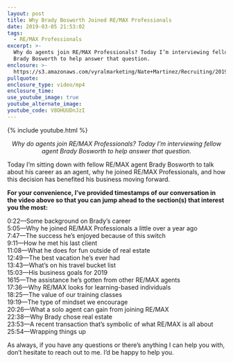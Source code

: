 ```yaml
---
layout: post
title: Why Brady Bosworth Joined RE/MAX Professionals
date: 2019-03-05 21:53:02
tags:
  - RE/MAX Professionals
excerpt: >-
  Why do agents join RE/MAX Professionals? Today I’m interviewing fellow agent
  Brady Bosworth to help answer that question.
enclosure: >-
  https://s3.amazonaws.com/vyralmarketing/Nate+Martinez/Recruiting/2019/Interview+With+Brady+Bosworth.mp4
pullquote:
enclosure_type: video/mp4
enclosure_time:
use_youtube_image: true
youtube_alternate_image:
youtube_code: V8OHUUDnJzI
---
```


{% include youtube.html %}

<p style="text-align: center;"><em>Why do agents join RE/MAX Professionals? Today I’m interviewing fellow agent Brady Bosworth to help answer that question.</em></p>

Today I’m sitting down with fellow RE/MAX agent Brady Bosworth to talk about his career as an agent, why he joined RE/MAX Professionals, and how this decision has benefited his business moving forward.&nbsp;

**For your convenience, I’ve provided timestamps of our conversation in the video above so that you can jump ahead to the section(s) that interest you the most:**

0:22—Some background on Brady’s career &nbsp;<br>5:05—Why he joined RE/MAX Professionals a little over a year ago<br>7:47—The success he’s enjoyed because of this switch<br>9:11—How he met his last client<br>11:08—What he does for fun outside of real estate<br>12:49—The best vacation he’s ever had&nbsp;<br>13:43—What’s on his travel bucket list&nbsp;<br>15:03—His business goals for 2019&nbsp;<br>1615—The assistance he’s gotten from other RE/MAX agents<br>17:36—Why RE/MAX looks for learning-based individuals<br>18:25—The value of our training classes&nbsp;<br>19:19—The type of mindset we encourage&nbsp;<br>20:26—What a solo agent can gain from joining RE/MAX<br>22:38—Why Brady chose real estate&nbsp;<br>23:53—A recent transaction that’s symbolic of what RE/MAX is all about&nbsp;<br>25:54—Wrapping things up&nbsp;

As always, if you have any questions or there’s anything I can help you with, don’t hesitate to reach out to me. I’d be happy to help you.&nbsp;